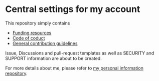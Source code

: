 # Central settings for my account

This repository simply contains

- [Funding resources](./.github/FUNDING.yml)
- [Code of coduct](./CODE_OF_CONDUCT.md)
- [General contribution guidelines](./CONTRIBUTING.md)

Issue, Discussions and pull-request templates as well as SECURITY and SUPPORT information are about to be created.

For more details about me, please refer to [my personal information repository](https://github.com/carstencodes/carstencodes/ReadMe.md).
